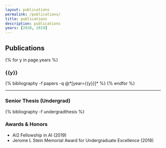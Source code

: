 ```yaml
---
layout: publications
permalink: /publications/
title: publications
description: publications
years: [2020, 2019]
---
```

<!--
## Preprints

----

{% bibliography -f preprints %}
 -->

## Publications

{% for y in page.years %}
  <h3 class="year">{{y}}</h3>
  {% bibliography -f papers -q @*[year={{y}}]* %}
{% endfor %}

----

### Senior Thesis (Undergrad)


{% bibliography -f undergradthesis %}

### Awards & Honors

<ul>
    <li>AI2 Fellowship in AI (2019)</li>
    <li>Jerome L Stein Memorial Award for Undergraduate Excellence (2018)</li>
</ul>

